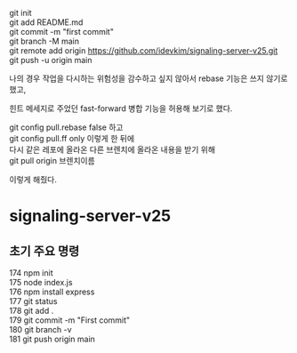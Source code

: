 git init  
git add README.md  
git commit -m "first commit"  
git branch -M main  
git remote add origin https://github.com/idevkim/signaling-server-v25.git  
git push -u origin main  


나의 경우 작업을 다시하는 위험성을 감수하고 싶지 않아서 rebase 기능은 쓰지 않기로 했고, 

힌트 메세지로 주었던 fast-forward 병합 기능을 허용해 보기로 했다. 



git config pull.rebase false 하고  
git config pull.ff only  이렇게 한 뒤에  
다시  같은 레포에 올라온 다른 브렌치에 올라온 내용을 받기 위해  
git pull origin 브렌치이름  

이렇게 해줬다.  



# signaling-server-v25
## 초기 주요 명령
  174  npm init  
  175  node index.js  
  176  npm install express  
  177  git status  
  178  git add .  
  179  git commit -m "First commit"  
  180  git branch -v  
  181  git push origin main  